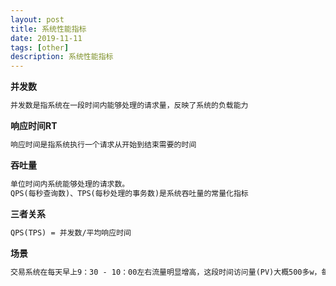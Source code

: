 ```yaml
---
layout: post
title: 系统性能指标
date: 2019-11-11
tags: [other]
description: 系统性能指标
---
```


**并发数**
```html
并发数是指系统在一段时间内能够处理的请求量，反映了系统的负载能力
```

**响应时间RT**
```html
响应时间是指系统执行一个请求从开始到结束需要的时间
```

**吞吐量**
```html
单位时间内系统能够处理的请求数。
QPS(每秒查询数)、TPS(每秒处理的事务数)是系统吞吐量的常量化指标
```

**三者关系**
```html
QPS(TPS) = 并发数/平均响应时间
```

**场景**
```html
交易系统在每天早上9：30 - 10：00左右流量明显增高，这段时间访问量(PV)大概500多w，每台服务器的QPS(TPS)大概为400左右，单个系统部署四台服务器，总QPS = 1600, 平均响应时间大概为 0.5s，总并发量 = 1600 / 0.5 = 3200
```
